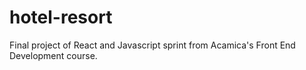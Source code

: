 # hotel-resort
Final project of React and Javascript sprint from Acamica's Front End Development course.
